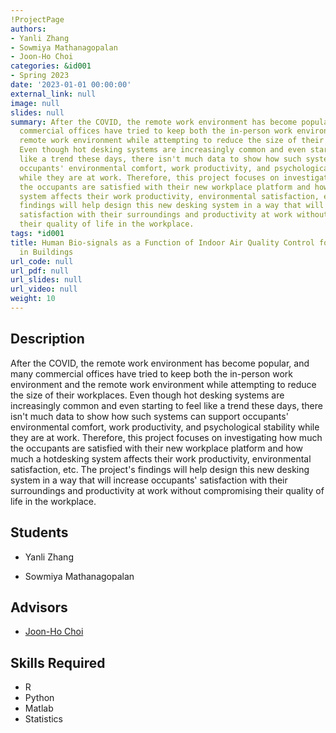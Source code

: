 ```yaml
---
!ProjectPage
authors:
- Yanli Zhang
- Sowmiya Mathanagopalan
- Joon-Ho Choi
categories: &id001
- Spring 2023
date: '2023-01-01 00:00:00'
external_link: null
image: null
slides: null
summary: After the COVID, the remote work environment has become popular, and many
  commercial offices have tried to keep both the in-person work environment and the
  remote work environment while attempting to reduce the size of their workplaces.
  Even though hot desking systems are increasingly common and even starting to feel
  like a trend these days, there isn't much data to show how such systems can support
  occupants' environmental comfort, work productivity, and psychological stability
  while they are at work. Therefore, this project focuses on investigating how much
  the occupants are satisfied with their new workplace platform and how much a hotdesking
  system affects their work productivity, environmental satisfaction, etc.  The project's
  findings will help design this new desking system in a way that will increase occupants'
  satisfaction with their surroundings and productivity at work without compromising
  their quality of life in the workplace.
tags: *id001
title: Human Bio-signals as a Function of Indoor Air Quality Control for Human Health
  in Buildings
url_code: null
url_pdf: null
url_slides: null
url_video: null
weight: 10
---
```

## Description

After the COVID, the remote work environment has become popular, and many commercial offices have tried to keep both the in-person work environment and the remote work environment while attempting to reduce the size of their workplaces. Even though hot desking systems are increasingly common and even starting to feel like a trend these days, there isn&#39;t much data to show how such systems can support occupants&#39; environmental comfort, work productivity, and psychological stability while they are at work. Therefore, this project focuses on investigating how much the occupants are satisfied with their new workplace platform and how much a hotdesking system affects their work productivity, environmental satisfaction, etc.  The project&#39;s findings will help design this new desking system in a way that will increase occupants&#39; satisfaction with their surroundings and productivity at work without compromising their quality of life in the workplace.





## Students

* Yanli Zhang

* Sowmiya Mathanagopalan

## Advisors

* [Joon-Ho Choi](../../../author/joonho-choi)

## Skills Required


* R
* Python
* Matlab
* Statistics